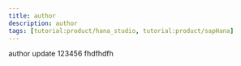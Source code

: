 ```yaml
---
title: author
description: author
tags: [tutorial:product/hana_studio, tutorial:product/sapHana]
---
```

author update 123456 fhdfhdfh
